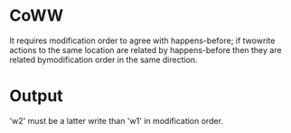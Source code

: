 # CoWW
It requires modification order to agree with happens-before; if twowrite actions to the same location are related by happens-before then they are related bymodification order in the same direction.

# Output
'w2' must be a latter write than 'w1' in modification order.
